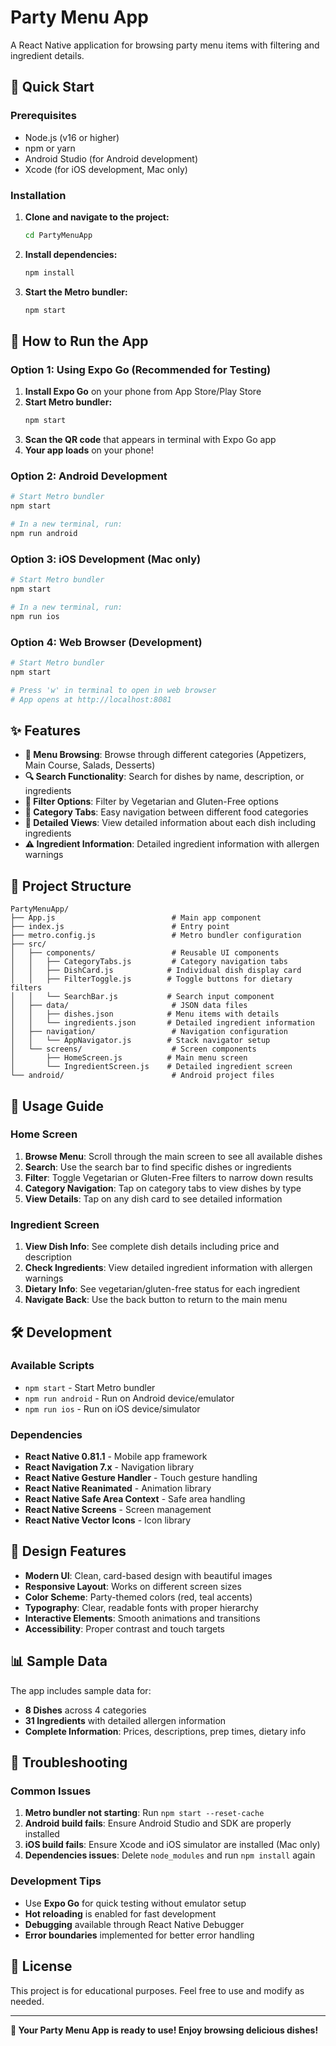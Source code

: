 # Party Menu App

A React Native application for browsing party menu items with filtering and ingredient details.

## 🚀 Quick Start

### Prerequisites
- Node.js (v16 or higher)
- npm or yarn
- Android Studio (for Android development)
- Xcode (for iOS development, Mac only)

### Installation
1. **Clone and navigate to the project:**
   ```bash
   cd PartyMenuApp
   ```

2. **Install dependencies:**
   ```bash
   npm install
   ```

3. **Start the Metro bundler:**
   ```bash
   npm start
   ```

## 📱 How to Run the App

### Option 1: Using Expo Go (Recommended for Testing)
1. **Install Expo Go** on your phone from App Store/Play Store
2. **Start Metro bundler:**
   ```bash
   npm start
   ```
3. **Scan the QR code** that appears in terminal with Expo Go app
4. **Your app loads** on your phone!

### Option 2: Android Development
```bash
# Start Metro bundler
npm start

# In a new terminal, run:
npm run android
```

### Option 3: iOS Development (Mac only)
```bash
# Start Metro bundler
npm start

# In a new terminal, run:
npm run ios
```

### Option 4: Web Browser (Development)
```bash
# Start Metro bundler
npm start

# Press 'w' in terminal to open in web browser
# App opens at http://localhost:8081
```

## ✨ Features

- **🍕 Menu Browsing**: Browse through different categories (Appetizers, Main Course, Salads, Desserts)
- **🔍 Search Functionality**: Search for dishes by name, description, or ingredients
- **🥗 Filter Options**: Filter by Vegetarian and Gluten-Free options
- **📱 Category Tabs**: Easy navigation between different food categories
- **🧾 Detailed Views**: View detailed information about each dish including ingredients
- **⚠️ Ingredient Information**: Detailed ingredient information with allergen warnings

## 📁 Project Structure

```
PartyMenuApp/
├── App.js                          # Main app component
├── index.js                        # Entry point
├── metro.config.js                 # Metro bundler configuration
├── src/
│   ├── components/                 # Reusable UI components
│   │   ├── CategoryTabs.js         # Category navigation tabs
│   │   ├── DishCard.js            # Individual dish display card
│   │   ├── FilterToggle.js        # Toggle buttons for dietary filters
│   │   └── SearchBar.js           # Search input component
│   ├── data/                       # JSON data files
│   │   ├── dishes.json            # Menu items with details
│   │   └── ingredients.json       # Detailed ingredient information
│   ├── navigation/                 # Navigation configuration
│   │   └── AppNavigator.js        # Stack navigator setup
│   └── screens/                    # Screen components
│       ├── HomeScreen.js          # Main menu screen
│       └── IngredientScreen.js    # Detailed ingredient screen
└── android/                        # Android project files
```

## 🎯 Usage Guide

### Home Screen
1. **Browse Menu**: Scroll through the main screen to see all available dishes
2. **Search**: Use the search bar to find specific dishes or ingredients
3. **Filter**: Toggle Vegetarian or Gluten-Free filters to narrow down results
4. **Category Navigation**: Tap on category tabs to view dishes by type
5. **View Details**: Tap on any dish card to see detailed information

### Ingredient Screen
1. **View Dish Info**: See complete dish details including price and description
2. **Check Ingredients**: View detailed ingredient information with allergen warnings
3. **Dietary Info**: See vegetarian/gluten-free status for each ingredient
4. **Navigate Back**: Use the back button to return to the main menu

## 🛠️ Development

### Available Scripts
- `npm start` - Start Metro bundler
- `npm run android` - Run on Android device/emulator
- `npm run ios` - Run on iOS device/simulator

### Dependencies
- **React Native 0.81.1** - Mobile app framework
- **React Navigation 7.x** - Navigation library
- **React Native Gesture Handler** - Touch gesture handling
- **React Native Reanimated** - Animation library
- **React Native Safe Area Context** - Safe area handling
- **React Native Screens** - Screen management
- **React Native Vector Icons** - Icon library

## 🎨 Design Features

- **Modern UI**: Clean, card-based design with beautiful images
- **Responsive Layout**: Works on different screen sizes
- **Color Scheme**: Party-themed colors (red, teal accents)
- **Typography**: Clear, readable fonts with proper hierarchy
- **Interactive Elements**: Smooth animations and transitions
- **Accessibility**: Proper contrast and touch targets

## 📊 Sample Data

The app includes sample data for:
- **8 Dishes** across 4 categories
- **31 Ingredients** with detailed allergen information
- **Complete Information**: Prices, descriptions, prep times, dietary info

## 🔧 Troubleshooting

### Common Issues
1. **Metro bundler not starting**: Run `npm start --reset-cache`
2. **Android build fails**: Ensure Android Studio and SDK are properly installed
3. **iOS build fails**: Ensure Xcode and iOS simulator are installed (Mac only)
4. **Dependencies issues**: Delete `node_modules` and run `npm install` again

### Development Tips
- Use **Expo Go** for quick testing without emulator setup
- **Hot reloading** is enabled for fast development
- **Debugging** available through React Native Debugger
- **Error boundaries** implemented for better error handling

## 📝 License

This project is for educational purposes. Feel free to use and modify as needed.

---

**🎉 Your Party Menu App is ready to use! Enjoy browsing delicious dishes!**
